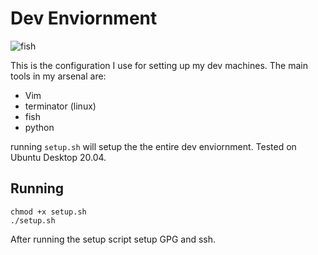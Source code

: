 # Dev Enviornment

![fish](https://i.imgur.com/sXNYZmi.png)

This is the configuration I use for setting up my dev machines. The main tools in my arsenal are:

* Vim
* terminator (linux)
* fish
* python

running `setup.sh` will setup the the entire dev enviornment. Tested on Ubuntu Desktop 20.04.

## Running

```
chmod +x setup.sh
./setup.sh
```

After running the setup script setup GPG and ssh. 
